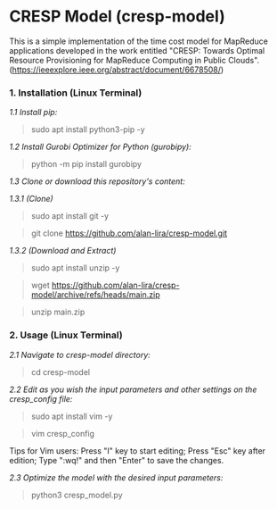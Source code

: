 # CRESP Model (cresp-model)
This is a simple implementation of the time cost model for MapReduce applications developed in the work entitled "CRESP: Towards Optimal Resource Provisioning for MapReduce Computing in Public Clouds". (https://ieeexplore.ieee.org/abstract/document/6678508/)

### 1. Installation (Linux Terminal)

*1.1 Install pip:*
> sudo apt install python3-pip -y

*1.2 Install Gurobi Optimizer for Python (gurobipy):*
> python -m pip install gurobipy

*1.3 Clone or download this repository's content:*

*1.3.1 (Clone)*

> sudo apt install git -y

> git clone https://github.com/alan-lira/cresp-model.git

*1.3.2 (Download and Extract)*

> sudo apt install unzip -y

> wget https://github.com/alan-lira/cresp-model/archive/refs/heads/main.zip

> unzip main.zip

### 2. Usage (Linux Terminal)

*2.1 Navigate to cresp-model directory:*

> cd cresp-model


*2.2 Edit as you wish the input parameters and other settings on the cresp_config file:*

> sudo apt install vim -y

> vim cresp_config

Tips for Vim users: Press "I" key to start editing; Press "Esc" key after edition; Type ":wq!" and then "Enter" to save the changes.

*2.3 Optimize the model with the desired input parameters:*

> python3 cresp_model.py